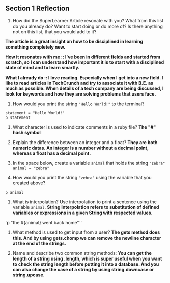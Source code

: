 ## Section 1 Reflection

1. How did the SuperLearner Article resonate with you? What from this list do you already do? Want to start doing or do more of? Is there anything not on this list, that you would add to it?

**The article is a great insight on how to be disciplined in learning something completely new.**

**How it resonates with me :: I've been in different fields and started from scratch, so I can understand how important it is to start with a disciplined state of mind and to learn smartly.**

**What I already do :: I love reading. Especially when I get into a new field. I like to read articles in TechCrunch and try to associate it with B.E. as much as possible. When details of a tech company are being discussed, I look for keywords and how they are solving problems that users face.**

1. How would you print the string `"Hello World!"` to the terminal?

```
statement = "Hello World!"
p statement
```
1. What character is used to indicate comments in a ruby file?
**The "#" hash symbol**

1. Explain the difference between an integer and a float?
**They are both numeric datas. An integer is a number without a decimal point, whereas a float has a decimal point.**

1. In the space below, create a variable `animal` that holds the string `"zebra"`
`animal = "zebra"`

1. How would you print the string `"zebra"` using the variable that you created above?

`p animal
`
1. What is interpolation? Use interpolation to print a sentence using the variable `animal`.
**String Interpolation refers to substitution of defined variables or expressions in a given String with respected values.**

`p "the #{animal} went back home"``

1. What method is used to get input from a user?
**The gets method does this. And by using gets.chomp we can remove the newline character at the end of the strings.**

1. Name and describe two common string methods:
**You can get the length of a string using .length, which is super useful when you want to check the string length before putting it into a database. And you can also change the case of a string by using string.downcase or string.upcase.**
